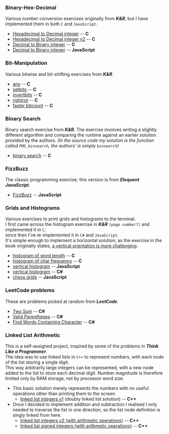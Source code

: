 ### Binary-Hex-Decimal  
 Various number conversion exercises originally from _**K&R**_, but I have implemented them in both `C` and `JavaScript`.
  * [Hexadecimal to Decimal integer](Binary-Hex-Decimal/CPROG_ex2-3_hex_to_integer.c) -- **C**
  * [Hexadecimal to Decimal integer v2](Binary-Hex-Decimal/hex_to_decimal.c) -- **C**
  * [Decimal to Binary integer](Binary-Hex-Decimal/decimal_to_binary.c) -- **C**
  * [Decimal to Binary integer](Binary-Hex-Decimal/decimal_to_binary.js) -- **JavaScript**

### Bit-Manipulation  
Various bitwise and bit-shifting exercises from _**K&R**_.
  * [any](Bit-Manipulation/CPROG_ex2-5_any.c) -- **C**
  * [setbits](Bit-Manipulation/CPROG_ex2-6_setbits.c) -- **C**
  * [invertbits](Bit-Manipulation/CPROG_ex2-7_invertbits.c) -- **C**
  * [rightrot](Bit-Manipulation/CPROG_ex2-8_rightrot.c) -- **C**
  * [faster bitcount](Bit-Manipulation/CPROG_ex2-9_faster_bitcount.c) -- **C**

### Binary Search  
Binary search exercise from _**K&R**_. The exercise involves writing a slightly different algorithm and comparing the runtime against an earlier solution provided by the authors. *(In the source code my solution is the function called `PMS_binsearch`, the authors' is simply `binsearch`)*  
  * [binary search](Binary-Search/CPROG_ex3-1_PMS_binsearch.c) -- **C**

### FizzBuzz  
The classic programming exercise; this version is from _**Eloquent JavaScript**_.
  * [FizzBuzz](Fizz-Buzz/FizzBuzz.js) -- **JavaScript**

### Grids and Histograms
Various exercises to print grids and histograms to the terminal.  
I first came across the histogram exercise in _**K&R**_ `(page number?)` and implemented it in `C`;  
since then I've re-implemented it in `C#` and `JavaScript`.  
It's simple enough to implement a horizontal solution; as the exercise in the book originally states, [a vertical orientation is more challenging](Grids-and-Histograms/CPROG_ex1-13_histogram_lengths_of_words.c#L4).
  * [histogram of word length](Grids-and-Histograms/CPROG_ex1-13_histogram_lengths_of_words.c) -- **C**
  * [histogram of char frequency](Grids-and-Histograms/CPROG_ex1-14_histogram_char_frequency.c) -- **C**
  * [vertical histogram](Grids-and-Histograms/js_histograms.js) -- **JavaScript**
  * [vertical histogram](Grids-and-Histograms/histogram.cs) -- **C#**
  * [chess grids](Grids-and-Histograms/chess_grids.js) -- **JavaScript**

### LeetCode problems
These are problems picked at random from _**LeetCode**_.
  * [Two Sum](LeetCode/1_two_sum/1_two_sum.cs) -- **C#**
  * [Valid Parentheses](LeetCode/20_valid_parentheses/20_valid_parentheses.cs) -- **C#**
  * [Find Words Containing Character](LeetCode/2942_find_words_containing_character/2942_find_words_containing_character.cs) -- **C#**

### Linked List Arithmetic
This is a self-assigned project, inspired by some of the problems in _**Think Like a Programmer**_.  
The idea was to use linked lists in `C++` to represent numbers, with each node of the list storing a single digit.  
This way arbitrarily large integers can be represented, with a new node added to the list to store each decimal digit. Number magnitude is therefore limited only by RAM storage, not by processor word size.  

  * This basic solution merely represents the numbers with no useful operations other than printing them to the screen
    * [linked list integers v1](Linked-List-Arithmetic/Double-Linked-List-Numbers/TLAP_double_linked_list_numbers.cpp) (doubly linked list solution) -- **C++**
  * Once I decided to implement addition and subtraction I realised I only needed to traverse the list in one direction, so the list node definition is singly linked from here.
    * [linked list integers v2 (with arithmetic operations)](Linked-List-Arithmetic/Linked-List-Numbers/TLAP_linked_list_numbers.cpp) -- **C++**
    * [linked list signed integers (with arithmetic operations)](Linked-List-Arithmetic/Linked-List-Numbers-Signed) -- **C++**
